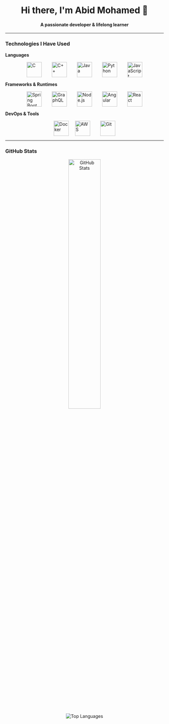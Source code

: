 <h1 align="center">Hi there, I'm Abid Mohamed 👋</h1>
<h4 align="center">A passionate developer & lifelong learner</h4>

---

### Technologies I Have Used

**Languages**  
<div style="display:flex;justify-content:center;gap:8px;">
  <img src="https://upload.wikimedia.org/wikipedia/commons/1/18/C_Programming_Language.svg" alt="C" width="" height="48" style="margin:0 12px;" />
  <img src="https://upload.wikimedia.org/wikipedia/commons/thumb/1/18/ISO_C%2B%2B_Logo.svg/250px-ISO_C%2B%2B_Logo.svg.png" alt="C++" width="" height="48" style="margin:0 12px;" />
  <img src="https://cdn.jsdelivr.net/gh/devicons/devicon/icons/java/java-original.svg" alt="Java" width="48" height="48" style="margin:0 12px;" />
  <img src="https://cdn.jsdelivr.net/gh/devicons/devicon/icons/python/python-original.svg" alt="Python" width="48" height="48" style="margin:0 12px;" />
  <img src="https://cdn.simpleicons.org/javascript/F7DF1E" alt="JavaScript" width="48" height="48" style="margin:0 12px;" />
</div>

**Frameworks & Runtimes**  
<div style="display:flex;justify-content:center;gap:8px;">
  <img src="https://cdn.simpleicons.org/springboot/6DB33F" alt="Spring Boot" width="48" height="48" style="margin:0 12px;" />
  <img src="https://cdn.simpleicons.org/graphql/E10098" alt="GraphQL" width="48" height="48" style="margin:0 12px;" />
  <img src="https://cdn.simpleicons.org/node.js/339933" alt="Node.js" width="48" height="48" style="margin:0 12px;" />
  <img src="https://cdn.simpleicons.org/angular/DD0031" alt="Angular" width="48" height="48" style="margin:0 12px;" />
  <img src="https://cdn.simpleicons.org/react/61DAFB" alt="React" width="48" height="48" style="margin:0 12px;" />
</div>

**DevOps & Tools**  
<div style="display:flex;justify-content:center;gap:8px;">
  <img src="https://cdn.simpleicons.org/docker/2496ED" alt="Docker" width="48" height="48" style="margin:0 12px;" />
  <img src="https://registry.npmmirror.com/@lobehub/icons-static-png/1.56.0/files/dark/aws-color.png" alt="AWS" width="48" height="48" />&nbsp;
  <img src="https://cdn.simpleicons.org/git/F05032" alt="Git" width="48" height="48" style="margin:0 12px;" />
</div>




---

### GitHub Stats

<div align="center">
  <img src="https://github-readme-stats.vercel.app/api?username=AbidIbnAnvar&show_icons=true&theme=tokyonight&hide_border=true" alt="GitHub Stats" width="45%" />
</div>

<div align="center">
<img 
  src="https://github-readme-stats.vercel.app/api/top-langs/?username=AbidIbnAnvar&layout=compact&theme=tokyonight&hide_border=true" 
  alt="Top Languages" 
/>
</div>

